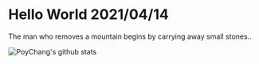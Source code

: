 # Hello World 2021/04/14

The man who removes a mountain begins by carrying away small stones..

![PoyChang's github stats](https://github-readme-stats.vercel.app/api?username=poychang&show_icons=true&theme=dracula)
